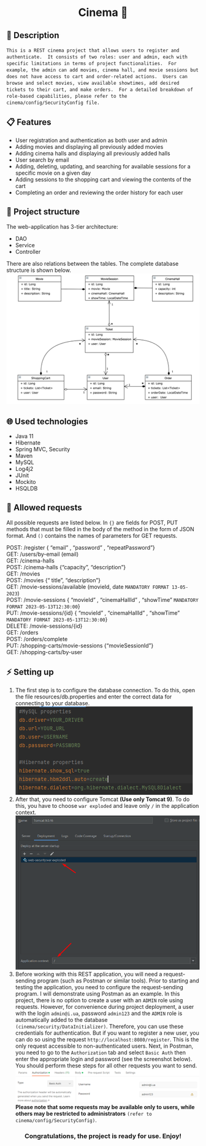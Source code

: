 # <p align="center">**Cinema** :movie_camera:</p>
##  :speech_balloon: Description
`This is a REST cinema project that allows users to register and authenticate. 
It consists of two roles: user and admin, each with specific limitations in terms of project functionalities. 
For example, the admin can add movies, cinema hall, and movie sessions but does not have access to cart and order-related actions. 
Users can browse and select movies, view available showtimes, add desired tickets to their cart, and make orders. 
For a detailed breakdown of role-based capabilities, please refer to the cinema/config/SecurityConfig file. ` 


## :clipboard: Features
- User registration and authentication as both user and admin
- Adding movies and displaying all previously added movies
- Adding cinema halls and displaying all previously added halls
- User search by email
- Adding, deleting, updating, and searching for available sessions for a specific movie on a given day
- Adding sessions to the shopping cart and viewing the contents of the cart
- Completing an order and reviewing the order history for each user

## :bricks: Project structure
The web-application has 3-tier architecture:
- DAO
- Service
- Controller

There are also relations between the tables. The complete database structure is shown below.
![cinema_models_diagram](img/cinema_models_diagram.png "cinema_models_diagram")

## :globe_with_meridians: Used technologies
- Java 11
- Hibernate
- Spring MVC, Security
- Maven
- MySQL
- Log4j2
- JUnit
- Mockito
- HSQLDB

## :mag_right: Allowed requests
All possible requests are listed below. In `{}` are fields for POST, PUT methods that must be filled in the body of the method in the form of JSON format. 
And `()` contains the names of parameters for GET requests.

POST: /register { “email” , “password” , “repeatPassword”} </br>
GET: /users/by-email (email)</br>
GET: /cinema-halls </br>
POST: /cinema-halls {“capacity”, “description”}</br>
GET: /movies </br>
POST: /movies {“ title”, “description”}</br>
GET: /movie-sessions/available (movieId, date `MANDATORY FORMAT 13-05-2023`)</br>
POST: /movie-sessions { “movieId” , “cinemaHallId” , “showTime” `MANDATORY FORMAT 2023-05-13T12:30:00`}</br>
PUT: /movie-sessions/{id} { “movieId” , “cinemaHallId” , “showTime” `MANDATORY FORMAT 2023-05-13T12:30:00`}</br>
DELETE: /movie-sessions/{id} </br>
GET: /orders</br>
POST: /orders/complete</br>
PUT: /shopping-carts/movie-sessions {“movieSessionId”}</br>
GET: /shopping-carts/by-user</br>



## :zap: Setting up
1. The first step is to configure the database connection. To do this, open the file resources/db.properties and enter the correct data for connecting to your database.
![db_properties](img/db_properties.png)
2. After that, you need to configure Tomcat **(Use only Tomcat 9)**. To do this, you have to choose `war exploded` and leave only `/` in the application context.
![tomcat](img/tomcat.png) </br>
3. Before working with this REST application, you will need a request-sending program (such as Postman or similar tools). 
Prior to starting and testing the application, you need to configure the request-sending program. I will demonstrate using Postman as an example.
In this project, there is no option to create a user with an `ADMIN` role using requests. 
However, for convenience during project deployment, a user with the login `admin@i.ua`, password `admin123` and the `ADMIN` role is automatically added to the database `(cinema/security/DataInitializer)`. 
Therefore, you can use these credentials for authentication. But if you want to register a new user, you can do so using the request `http://localhost:8080/register`. 
This is the only request accessible to non-authenticated users. Next, in Postman, you need to go to the `Authorization` tab and select `Basic Auth` then enter the appropriate login and password (see the screenshot below). 
You should perform these steps for all other requests you want to send.
![postman](img/postman.png) </br>
**Please note that some requests may be available only to users, while others may be restricted to administrators** `(refer to cinema/config/SecurityConfig)`.
### <p align="center">Congratulations, the project is ready for use. Enjoy!</p>